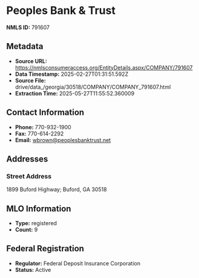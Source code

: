 # Peoples Bank & Trust

**NMLS ID:** 791607

## Metadata
- **Source URL:** https://nmlsconsumeraccess.org/EntityDetails.aspx/COMPANY/791607
- **Data Timestamp:** 2025-02-27T01:31:51.592Z
- **Source File:** drive/data_/georgia/30518/COMPANY/COMPANY_791607.html
- **Extraction Time:** 2025-05-27T11:55:52.360009

## Contact Information
- **Phone:** 770-932-1900
- **Fax:** 770-614-2292
- **Email:** wbrown@peoplesbanktrust.net

## Addresses
### Street Address
1899 Buford Highway; Buford, GA 30518

## MLO Information
- **Type:** registered
- **Count:** 9

## Federal Registration
- **Regulator:** Federal Deposit Insurance Corporation
- **Status:** Active

